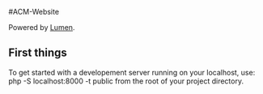 #ACM-Website

Powered by [Lumen](https://lumen.laravel.com).

## First things

To get started with a developement server running on your localhost, use:
	php -S localhost:8000 -t public
from the root of your project directory.